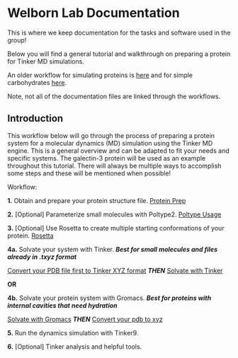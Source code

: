 # Welborn Lab Documentation

This is where we keep documentation for the tasks and software used in the group!


Below you will find a general tutorial and walkthrough on preparing a protein for Tinker MD simulations.

An older workflow for simulating proteins is [here](previous_workflow.md) and for simple carbohydrates [here](REU_Workflow.md).

Note, not all of the documentation files are linked through the workflows.


## Introduction
This workflow below will go through the process of preparing a protein system for a molecular dynamics (MD) simulation using the Tinker MD engine. This is a general overview and can be adapted to fit your needs and specific systems. The galectin-3 protein will be used as an example throughout this tutorial. There will always be multiple ways to accomplish some steps and these will be mentioned when possible! 


Workflow:

**1.** Obtain and prepare your protein structure file. [Protein Prep](./ProteinPrep.md)

**2.** [Optional] Parameterize small molecules with Poltype2. [Poltype Usage](./Poltype_Usage.md)

**3.** [Optional] Use Rosetta to create multiple starting conformations of your protein. [Rosetta](./Rosetta.md)

**4a.** Solvate your system with Tinker. ***Best for small molecules and files already in .txyz format***

[Convert your PDB file first to Tinker XYZ format](PDBtoTinkerXYZ.md) ***THEN*** [Solvate with Tinker](./SolvateTinker.md)

**OR**

**4b.** Solvate your protein system with Gromacs. ***Best for proteins with internal cavities that need hydration*** 

[Solvate with Gromacs](./SolvateProtein.md) ***THEN*** [Convert your pdb to xyz](PDBtoTinkerXYZ.md)
     
**5.** Run the dynamics simulation with Tinker9. 

**6.** [Optional] Tinker analysis and helpful tools.




